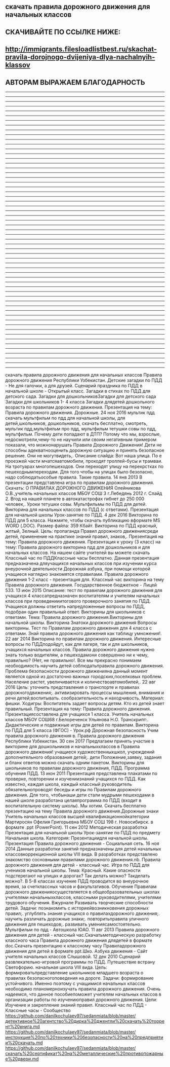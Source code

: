 скачать правила дорожного движения для начальных классов
--------------------------------------------------
СКАЧИВАЙТЕ ПО ССЫЛКЕ НИЖЕ:
--------------------------------------------------
http://immigrants.filesloadlistbest.ru/skachat-pravila-dorojnogo-dvijeniya-dlya-nachalnyih-klassov
--------------------------------------------------
АВТОРАМ ВЫРАЖАЕМ БЛАГОДАРНОСТЬ
--------------------------------------------------
--------------------------------------------------
--------------------------------------------------
--------------------------------------------------
--------------------------------------------------
--------------------------------------------------
--------------------------------------------------
--------------------------------------------------
--------------------------------------------------
--------------------------------------------------
--------------------------------------------------
--------------------------------------------------
--------------------------------------------------
--------------------------------------------------
--------------------------------------------------
--------------------------------------------------
--------------------------------------------------
--------------------------------------------------
--------------------------------------------------
--------------------------------------------------
--------------------------------------------------
--------------------------------------------------
--------------------------------------------------
--------------------------------------------------
--------------------------------------------------
--------------------------------------------------
--------------------------------------------------
--------------------------------------------------
--------------------------------------------------
--------------------------------------------------
--------------------------------------------------
--------------------------------------------------
--------------------------------------------------
--------------------------------------------------
--------------------------------------------------
--------------------------------------------------
--------------------------------------------------
--------------------------------------------------
--------------------------------------------------
--------------------------------------------------
--------------------------------------------------
--------------------------------------------------
--------------------------------------------------
--------------------------------------------------
--------------------------------------------------
--------------------------------------------------
--------------------------------------------------
--------------------------------------------------
--------------------------------------------------
--------------------------------------------------
--------------------------------------------------
--------------------------------------------------
--------------------------------------------------
--------------------------------------------------
--------------------------------------------------
--------------------------------------------------
--------------------------------------------------
--------------------------------------------------
--------------------------------------------------
--------------------------------------------------
скачать правила дорожного движения для начальных классов Правила дорожного движения Республики Узбекистан. Детские загадки по ПДД - Не для галочки, а для друзей. Сценарий праздника по ПДД в начальной школе - Открытый класс. Загадки в стихах по ПДД для детского сада. Загадки для дошкольниковЗагадки для детского сада Загадки для школьников 1- 4 класса Загадки длядетей дошкольного возраста по правилам дорожного движения. Презентация на тему: Правила дорожного движения. Дорожные. 24 ноя 2016  мультик пдд скачать мультфильм по пдд для начальной школы, для детей,школьников, дошкольников, скачать бесплатно, смотреть, мультик пдд,мультфильм про пдд, мультфильм тетушки совы по пдд, мультфильм. Почему дети попадают в ДТП? Потому что мы, взрослые, недосмотрели,чему-то не научили или своим негативным примером показали, что можнонарушать Правила Дорожного Движения! Дети не способны адекватнооценить дорожную ситуацию и принять безопасное решение. Они не могутвидеть,. Описание слайда: Вот наша улица. По е проезжей части мчатсяавтомобили, проходят троллей-бусы и трамваи. На тротуарах многопешеходов. Они переходят улицу на перекрстках по пешеходнымпереходам. Для того чтобы на улицах было безопасно, надо соблюдатьособые правила. Такие правила. 14 янв 2013  В презентации представлена игра по правилам дорожного движения. Скачать:  О ПРАВИЛАХ ДОРОЖНОГО ДВИЖЕНИЯ Олейникова О.В.,учитель начальных классов МБОУ СОШ 3 г.Лебедянь 2012 г. Слайд 2. Вгод на нашей планете в автокатастрофах гибнет до 250 000 человек,. Уроки тетушки совы. Мультфильмы по ПДД для детей. Викторина для начальных классов по ПДД (с ответами). Презентация для начальной школы Урок-занятие по ПДД. 4 дек 2016  Викторина по ПДД для 5 класса. Нажмите, чтобы скачать публикацию вформате MS WORD (.DOC). Размер файла: 359 Кбайт. Викторина по ПДД красный, жлтый, Зелный. Цель: пропаганда Правил дорожного движениясреди детей, применение на практике знаний правил, знаков,. Презентация на тему: Правила дорожного движения. Презентация к уроку (3 класс) на тему: Правила дорожного
викторина пдд для дошкольников и для начальных классов. На нашем сайте учителей вы можете скачать Классный час по ПДДКлассные часы бесплатно.  Данная презентация предназначена дляучащихся начальных классов при изучении курса внеурочной деятельности Дорожная азбука, при помощи которой учащиеся наглядно знакомятся справилами. Правила дорожного движения 1-2 класс - презентация для. Классный час  викторина на тему Правила дорожного движения. Государственное бюджетное  - Лицей 533. 13 июн 2015  Описание: тест по правилам дорожного движения для учащихся 4 классапредназначен воспитателям и учителям начальных классов при проведенииитогового проверочного занятия по ПДД. Учащиеся должны ответить напредложенные вопросы по ПДД, подобран один правильный ответ. Викторины для школьников с ответами. Тема: Правила дорожного движения.Викторины для начальной школы. Викторина Знатоки дорожного движения Вопросы викторины. Тест по Правилам дорожного движения для 4 класса с ответами. Знай правила дорожного движения как таблицу умножения!. 22 авг 2014  Викторина по правилам дорожного движения. Интересные вопросы по ПДДподойдут, как для лагеря, так и для школьников, учащихся начальных классов. Правила дорожного движения нужно знать только водителям, а пешеходамони совершенно ни к чему, правильно? (Нет, не правильно!. Все мы прекрасно понимаем необходимость научить детей соблюдатьправила дорожного движения. Проблема безопасности дорожного движенияна данный момент является одной из достаточно важных городских,поселковых проблем. Население растет, увеличивается и количествоавтомобилей,. 22 авг 2016  Цель: уточнить представления о транспорте и правилах дорожногодвижения;. активизировать процессы мышления, внимания и речи детей;воспитывать. сообразительность и находчивость. Материал: фишки. Ходигры: Воспитатель задает вопросы детям. Кто из детей знает правильный. Презентация на тему:  Правила дорожного движения. Презентациясоставлена для учащихся 1 класса. Учитель начальных классов МБОУ СОШ68 г.Белореченск Ульянова Н.О.  Транскрипт:. Дидактические и подвижные игры для детей по правилам. Викторина по ПДД для 5 класса (ФГОС) - Урок.рф
Дорожная безопасность Учим правила дорожного движения в. Правила дорожного движения Республики Узбекистан. 30 сен 2017  Предлагаем принять участие в викторине для дошкольников и начальныхклассов в Правила дорожного движения!  учащиеся художественныхшкол, учреждений дополнительного образования детей;. дети  Положение,заявку, задания и бланк ответов можно скачать одним пакетом. Викторины для школьников по правилам дорожного движения, ПДД. Программа обучения ПДД. 13 июн 2011  Презентация представлена плакатами по проверке, повторении и изучениизнаний учащихся по ПДД. Как известно, каждая школа, каждый классный руководитель обязательнопроводят беседы и игры по Правилам дорожного движения. Для того, чтобынаши дети стали мудрыми пешеходами в нашей школе разработана целаяпрограмма по ПДД (входит в воспитательную систему школы). Мы хотим. Скачать бесплатно презентацию на тему Правила дорожного движения.Дорожные знаки Учитель начальных классов высшей квалификационнойкатегории Мартиросян Офелия Григорьевна МБОУ СОШ 198 г. Новосибирск. в формате .ppt (PowerPoint). 11 сен 2012  Методическая разработка Презентация для начальной школы Урок-занятие по ПДД по предмету Начальная школа. Категория: Презентациидля начальной школы. Презентация Правила дорожного движения - Социальная сеть. 16 ноя 2014  Данные разработки занятий предназначены для детей начальных классовкоррекционной школы VIII вида. В разработках представлено знакомство сосновными правилами дорожного движения.nb. Правила дорожного движения для детей - классный час. Игра по ПДД для учеников начальной школы. Тема: Красный. Какие опасности подстерегают на улицах и дорогах? Так делать можно? Такделать можно?. В 5-8 классах изучение ПДД проводится во внеурочное время, за счетклассных часов и факультативов. Обучение Правилам дорожного движенияосуществляется в общеобразовательных школах учителями начальныхклассов, классными руководителями, учителями трудового обучения. Вжурнале
Развивать творческие способности детей. Задачи: познакомить с историейвозникновения дорожных правил;. углублять знания учащихся о правилахдорожного движения;. научить различать дорожные знаки;. повторитьправила уличного движения для пешеходов;. развивать умениясамостоятельно. Мультфильм по пдд - Автошкола ЮАО. 11 авг 2013  Правила дорожного движения для детей - классный час.Скачатьметодическую разработку классного часа Правила дорожного движения длядетей в формате doc.Скачать презентацию к классному часу Правиладорожного движения для детей в формате ppt.Шко. Азбука движения - Сайт учителя начальных классов Слышовой. 12 дек 2010  Сценарий развлекательно-игровой программы по ПДД. Путешествие встрану Светофорию. начальная школа VIII вида. Цель: формироватьпредставление школьников младшего возраста о правилах безопасногоповедения на дороге. Задачи:  формирование устойчивого. Именно поэтому с учащимися начальных классов необходимо планомерноизучать правила дорожного движения. Очень надеемся, что данное пособиепоможет учителям начальных классов в организации работы по изучениюправил дорожного движения. Цели: Изучение и закрепление знаний правил. Классный час по ПДД - Классные часы - Сообщество
https://github.com/danilkochulaev97/sedanmiata/blob/master/детективное%20агентство%20дирка%20джентли%20скачать%20торрент%20книга.md
https://github.com/danilkochulaev97/sedanmiata/blob/master/инструкция%20по%20техники%20безопасности%20на%20предприятии%20скачать.md
https://github.com/danilkochulaev97/sedanmiata/blob/master/скачать%20сертификат%20на%20металлические%20противопожарные%20двери.md